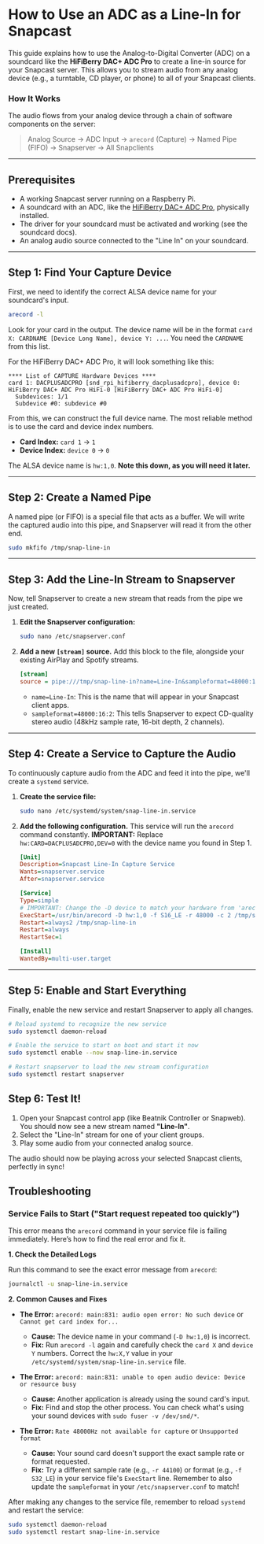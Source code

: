 # How to Use an ADC as a Line-In for Snapcast

This guide explains how to use the Analog-to-Digital Converter (ADC) on a soundcard like the **HiFiBerry DAC+ ADC Pro** to create a line-in source for your Snapcast server. This allows you to stream audio from any analog device (e.g., a turntable, CD player, or phone) to all of your Snapcast clients.

### How It Works

The audio flows from your analog device through a chain of software components on the server:

> Analog Source → ADC Input → `arecord` (Capture) → Named Pipe (FIFO) → Snapserver → All Snapclients

---

## Prerequisites

- A working Snapcast server running on a Raspberry Pi.
- A soundcard with an ADC, like the [HiFiBerry DAC+ ADC Pro](docs/soundcards/hifiberry-dac-adc-pro.md), physically installed.
- The driver for your soundcard must be activated and working (see the soundcard docs).
- An analog audio source connected to the "Line In"  on your soundcard.

---

## Step 1: Find Your Capture Device

First, we need to identify the correct ALSA device name for your soundcard's input.

```bash
arecord -l
```

Look for your card in the output. The device name will be in the format `card X: CARDNAME [Device Long Name], device Y: ...`. You need the `CARDNAME` from this list.

For the HiFiBerry DAC+ ADC Pro, it will look something like this:

```
**** List of CAPTURE Hardware Devices ****
card 1: DACPLUSADCPRO [snd_rpi_hifiberry_dacplusadcpro], device 0: HiFiBerry DAC+ ADC Pro HiFi-0 [HiFiBerry DAC+ ADC Pro HiFi-0]
  Subdevices: 1/1
  Subdevice #0: subdevice #0
```

From this, we can construct the full device name. The most reliable method is to use the card and device index numbers.

-   **Card Index:** `card 1` -> `1`
-   **Device Index:** `device 0` -> `0`

The ALSA device name is `hw:1,0`. **Note this down, as you will need it later.**

---

## Step 2: Create a Named Pipe

A named pipe (or FIFO) is a special file that acts as a buffer. We will write the captured audio into this pipe, and Snapserver will read it from the other end.

```bash
sudo mkfifo /tmp/snap-line-in
```

---

## Step 3: Add the Line-In Stream to Snapserver

Now, tell Snapserver to create a new stream that reads from the pipe we just created.

1.  **Edit the Snapserver configuration:**
    ```bash
    sudo nano /etc/snapserver.conf
    ```

2.  **Add a new `[stream]` source.** Add this block to the file, alongside your existing AirPlay and Spotify streams.
    ```ini
    [stream]
    source = pipe:///tmp/snap-line-in?name=Line-In&sampleformat=48000:16:2
    ```
    - `name=Line-In`: This is the name that will appear in your Snapcast client apps.
    - `sampleformat=48000:16:2`: This tells Snapserver to expect CD-quality stereo audio (48kHz sample rate, 16-bit depth, 2 channels).

---

## Step 4: Create a Service to Capture the Audio

To continuously capture audio from the ADC and feed it into the pipe, we'll create a `systemd` service.

1.  **Create the service file:**
    ```bash
    sudo nano /etc/systemd/system/snap-line-in.service
    ```

2.  **Add the following configuration.** This service will run the `arecord` command constantly.
    **IMPORTANT:** Replace `hw:CARD=DACPLUSADCPRO,DEV=0` with the device name you found in Step 1.

    ```ini
    [Unit]
    Description=Snapcast Line-In Capture Service
    Wants=snapserver.service
    After=snapserver.service

    [Service]
    Type=simple
    # IMPORTANT: Change the -D device to match your hardware from 'arecord -l'
    ExecStart=/usr/bin/arecord -D hw:1,0 -f S16_LE -r 48000 -c 2 /tmp/snap-line-in
    Restart=always2 /tmp/snap-line-in
    Restart=always
    RestartSec=1

    [Install]
    WantedBy=multi-user.target
    ```

---

## Step 5: Enable and Start Everything

Finally, enable the new service and restart Snapserver to apply all changes.

```bash
# Reload systemd to recognize the new service
sudo systemctl daemon-reload

# Enable the service to start on boot and start it now
sudo systemctl enable --now snap-line-in.service

# Restart snapserver to load the new stream configuration
sudo systemctl restart snapserver
```

## Step 6: Test It!

1.  Open your Snapcast control app (like Beatnik Controller or Snapweb). You should now see a new stream named **"Line-In"**.
2.  Select the "Line-In" stream for one of your client groups.
3.  Play some audio from your connected analog source.

The audio should now be playing across your selected Snapcast clients, perfectly in sync!




## Troubleshooting

### Service Fails to Start ("Start request repeated too quickly")

This error means the `arecord` command in your service file is failing immediately. Here’s how to find the real error and fix it.

**1. Check the Detailed Logs**

Run this command to see the exact error message from `arecord`:

```bash
journalctl -u snap-line-in.service
```

**2. Common Causes and Fixes**

-   **The Error:** `arecord: main:831: audio open error: No such device` or `Cannot get card index for...`
    -   **Cause:** The device name in your command (`-D hw:1,0`) is incorrect.
    -   **Fix:** Run `arecord -l` again and carefully check the `card X` and `device Y` numbers. Correct the `hw:X,Y` value in your `/etc/systemd/system/snap-line-in.service` file.

-   **The Error:** `arecord: main:831: unable to open audio device: Device or resource busy`
    -   **Cause:** Another application is already using the sound card's input.
    -   **Fix:** Find and stop the other process. You can check what's using your sound devices with `sudo fuser -v /dev/snd/*`.

-   **The Error:** `Rate 48000Hz not available for capture` or `Unsupported format`
    -   **Cause:** Your sound card doesn't support the exact sample rate or format requested.
    -   **Fix:** Try a different sample rate (e.g., `-r 44100`) or format (e.g., `-f S32_LE`) in your service file's `ExecStart` line. Remember to also update the `sampleformat` in your `/etc/snapserver.conf` to match!

After making any changes to the service file, remember to reload `systemd` and restart the service:

```bash
sudo systemctl daemon-reload
sudo systemctl restart snap-line-in.service
```